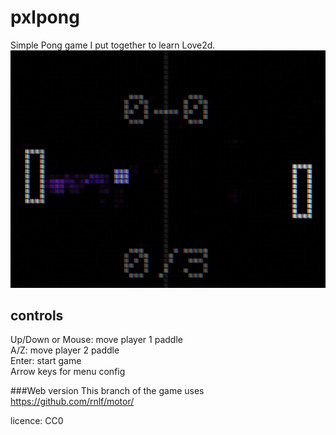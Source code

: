 # pxlpong
Simple Pong game I put together to learn Love2d.
![screenshot](/screenshot.png)

## controls
Up/Down or Mouse: move player 1 paddle  
A/Z: move player 2 paddle  
Enter: start game  
Arrow keys for menu config  

###Web version
This branch of the game uses https://github.com/rnlf/motor/

licence: CC0
